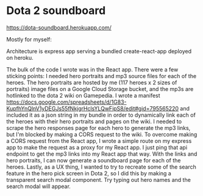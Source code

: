 # Dota 2 soundboard

https://dota-soundboard.herokuapp.com/

Mostly for myself:

Architecture is express app serving a bundled create-react-app deployed on heroku.

The bulk of the code I wrote was in the React app. There were a few sticking points: I needed hero portraits and mp3 source files for each of the heroes. The hero portraits are hosted by me (117 heroes x 2 sizes of portraits) image files on a Google Cloud Storage bucket, and the mp3s are hotlinked to the dota 2 wiki on Gamepedia. I wrote a manifest https://docs.google.com/spreadsheets/d/1G83-KupfhYnQlnV1yDEGJs55fNkjgrHclsYLQwFipS8/edit#gid=795565220 and included it as a json string in my bundle in order to dynamically link each of the heroes with their hero portraits and pages on the wiki. I needed to scrape the hero responses page for each hero to generate the mp3 links, but I'm blocked by making a CORS request to the wiki. To overcome making a CORS request from the React app, I wrote a simple route on my express app to make the request as a proxy for my React app. I just ping that api endpoint to get the mp3 links into my React app that way. With the links and hero portraits, I can now generate a soundboard page for each of the heroes. Lastly, as a UX thing, I wanted to try to recreate some of the search feature in the hero pick screen in Dota 2, so I did this by making a transparent search modal component. Try typing out hero names and the search modal will appear.
